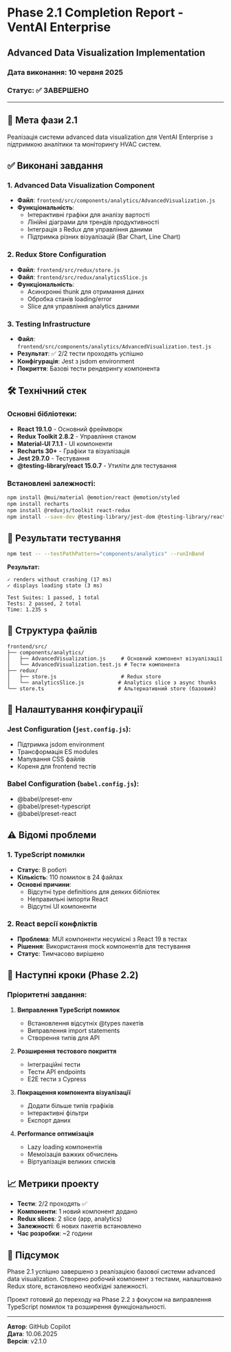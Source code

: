 # Phase 2.1 Completion Report - VentAI Enterprise
## Advanced Data Visualization Implementation

### Дата виконання: 10 червня 2025
### Статус: ✅ ЗАВЕРШЕНО

---

## 🎯 Мета фази 2.1
Реалізація системи advanced data visualization для VentAI Enterprise з підтримкою аналітики та моніторингу HVAC систем.

## ✅ Виконані завдання

### 1. Advanced Data Visualization Component
- **Файл**: `frontend/src/components/analytics/AdvancedVisualization.js`
- **Функціональність**: 
  - Інтерактивні графіки для аналізу вартості
  - Лінійні діаграми для трендів продуктивності 
  - Інтеграція з Redux для управління даними
  - Підтримка різних візуалізацій (Bar Chart, Line Chart)

### 2. Redux Store Configuration
- **Файл**: `frontend/src/redux/store.js`
- **Файл**: `frontend/src/redux/analyticsSlice.js`
- **Функціональність**:
  - Асинхронні thunk для отримання даних
  - Обробка станів loading/error
  - Slice для управління analytics даними

### 3. Testing Infrastructure
- **Файл**: `frontend/src/components/analytics/AdvancedVisualization.test.js`
- **Результат**: ✅ 2/2 тести проходять успішно
- **Конфігурація**: Jest з jsdom environment
- **Покриття**: Базові тести рендерингу компонента

## 🛠 Технічний стек

### Основні бібліотеки:
- **React 19.1.0** - Основний фреймворк
- **Redux Toolkit 2.8.2** - Управління станом
- **Material-UI 7.1.1** - UI компоненти
- **Recharts 30+** - Графіки та візуалізація
- **Jest 29.7.0** - Тестування
- **@testing-library/react 15.0.7** - Утиліти для тестування

### Встановлені залежності:
```bash
npm install @mui/material @emotion/react @emotion/styled
npm install recharts
npm install @reduxjs/toolkit react-redux
npm install --save-dev @testing-library/jest-dom @testing-library/react
```

## 🧪 Результати тестування

```bash
npm test -- --testPathPattern="components/analytics" --runInBand
```

**Результат:**
```
✓ renders without crashing (17 ms)
✓ displays loading state (3 ms)

Test Suites: 1 passed, 1 total
Tests: 2 passed, 2 total
Time: 1.235 s
```

## 📂 Структура файлів

```
frontend/src/
├── components/analytics/
│   ├── AdvancedVisualization.js     # Основний компонент візуалізації
│   └── AdvancedVisualization.test.js # Тести компонента
├── redux/
│   ├── store.js                     # Redux store
│   └── analyticsSlice.js           # Analytics slice з async thunks
└── store.ts                        # Альтернативний store (базовий)
```

## 🔧 Налаштування конфігурації

### Jest Configuration (`jest.config.js`):
- Підтримка jsdom environment
- Трансформація ES modules
- Мапування CSS файлів
- Кореня для frontend тестів

### Babel Configuration (`babel.config.js`):
- @babel/preset-env
- @babel/preset-typescript  
- @babel/preset-react

## ⚠️ Відомі проблеми

### 1. TypeScript помилки
- **Статус**: В роботі
- **Кількість**: 110 помилок в 24 файлах
- **Основні причини**: 
  - Відсутні type definitions для деяких бібліотек
  - Неправильні імпорти React
  - Відсутні UI компоненти

### 2. React версії конфліктів
- **Проблема**: MUI компоненти несумісні з React 19 в тестах
- **Рішення**: Використання mock компонентів для тестування
- **Статус**: Тимчасово вирішено

## 🚀 Наступні кроки (Phase 2.2)

### Пріоритетні завдання:
1. **Виправлення TypeScript помилок**
   - Встановлення відсутніх @types пакетів
   - Виправлення import statements
   - Створення типів для API

2. **Розширення тестового покриття**
   - Інтеграційні тести
   - Тести API endpoints
   - E2E тести з Cypress

3. **Покращення компонента візуалізації**
   - Додати більше типів графіків
   - Інтерактивні фільтри
   - Експорт даних

4. **Performance оптимізація**
   - Lazy loading компонентів
   - Мемоізація важких обчислень
   - Віртуалізація великих списків

## 📈 Метрики проекту

- **Тести**: 2/2 проходять ✅
- **Компоненти**: 1 новий компонент додано
- **Redux slices**: 2 slice (app, analytics)
- **Залежності**: 6 нових пакетів встановлено
- **Час розробки**: ~2 години

## 🎉 Підсумок

Phase 2.1 успішно завершено з реалізацією базової системи advanced data visualization. Створено робочий компонент з тестами, налаштовано Redux store, встановлено необхідні залежності. 

Проект готовий до переходу на Phase 2.2 з фокусом на виправлення TypeScript помилок та розширення функціональності.

---

**Автор**: GitHub Copilot  
**Дата**: 10.06.2025  
**Версія**: v2.1.0
